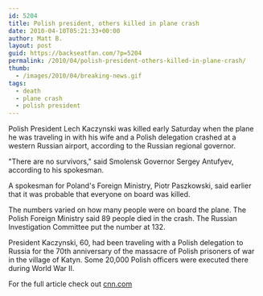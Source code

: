 ```yaml
---
id: 5204
title: Polish president, others killed in plane crash
date: 2010-04-10T05:21:33+00:00
author: Matt B.
layout: post
guid: https://backseatfan.com/?p=5204
permalink: /2010/04/polish-president-others-killed-in-plane-crash/
thumb:
  - /images/2010/04/breaking-news.gif
tags:
  - death
  - plane crash
  - polish president
---
```


<div class="entry">
  <div id="_mcePaste" style="position: absolute; left: -10000px; top: 0px; width: 1px; height: 1px; overflow-x: hidden; overflow-y: hidden;">
    <p>
      Polish President Lech Kaczynski was killed early Saturday when the plane he was traveling in with his wife and a Polish delegation crashed at a western Russian airport, according to the Russian regional governor.
    </p>
  </div>

  <div id="_mcePaste" style="position: absolute; left: -10000px; top: 0px; width: 1px; height: 1px; overflow-x: hidden; overflow-y: hidden;">
    "There are no survivors," said Smolensk Governor Sergey Antufyev, according to his spokesman.
  </div>

  <div id="_mcePaste" style="position: absolute; left: -10000px; top: 0px; width: 1px; height: 1px; overflow-x: hidden; overflow-y: hidden;">
    A spokesman for Poland's Foreign Ministry, Piotr Paszkowski, said earlier that it was probable that everyone on board was killed.
  </div>

  <div id="_mcePaste" style="position: absolute; left: -10000px; top: 0px; width: 1px; height: 1px; overflow-x: hidden; overflow-y: hidden;">
    The numbers varied on how many people were on board the plane. The Polish Foreign Ministry said 89 people died in the crash. The Russian Investigation Committee put the number at 132.
  </div>

  <div id="_mcePaste" style="position: absolute; left: -10000px; top: 0px; width: 1px; height: 1px; overflow-x: hidden; overflow-y: hidden;">
    President Kaczynski, 60, had been traveling with a Polish delegation to Russia for the 70th anniversary of the massacre of Polish prisoners of war in the village of Katyn. Some 20,000 Polish officers were executed there during World War II.
  </div>

  <p>
    Polish President Lech Kaczynski was killed early Saturday when the plane he was traveling in with his wife and a Polish delegation crashed at a western Russian airport, according to the Russian regional governor.
  </p>

  <p>
    "There are no survivors," said Smolensk Governor Sergey Antufyev, according to his spokesman.
  </p>

  <p>
    A spokesman for Poland's Foreign Ministry, Piotr Paszkowski, said earlier that it was probable that everyone on board was killed.
  </p>

  <p>
    The numbers varied on how many people were on board the plane. The Polish Foreign Ministry said 89 people died in the crash. The Russian Investigation Committee put the number at 132.
  </p>

  <p>
    President Kaczynski, 60, had been traveling with a Polish delegation to Russia for the 70th anniversary of the massacre of Polish prisoners of war in the village of Katyn. Some 20,000 Polish officers were executed there during World War II.
  </p>

  <p>
    For the full article check out <a href="https://www.cnn.com/2010/WORLD/europe/04/10/poland.president.plane.crash/index.html?hpt=T1">cnn.com</a>
  </p>
</div>
